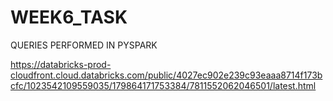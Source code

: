# WEEK6_TASK

QUERIES PERFORMED IN PYSPARK

https://databricks-prod-cloudfront.cloud.databricks.com/public/4027ec902e239c93eaaa8714f173bcfc/1023542109559035/179864171753384/7811552062046501/latest.html
